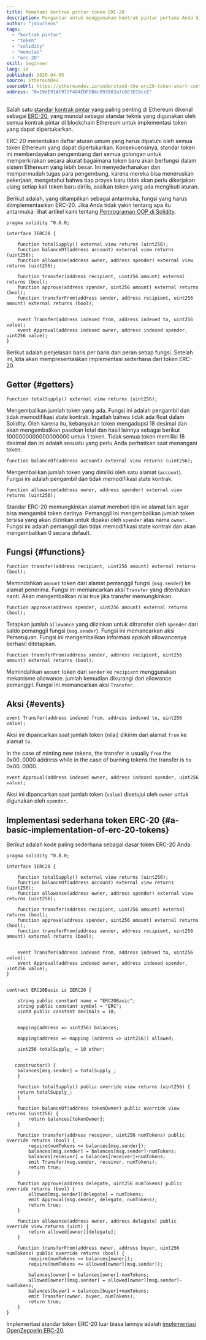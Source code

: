```yaml
---
title: Memahami kontrak pintar token ERC-20
description: Pengantar untuk menggunakan kontrak pintar pertama Anda di jaringan percobaan Ethereum
author: "jdourlens"
tags:
  - "kontrak pintar"
  - "token"
  - "solidity"
  - "memulai"
  - "erc-20"
skill: beginner
lang: id
published: 2020-04-05
source: EthereumDev
sourceUrl: https://ethereumdev.io/understand-the-erc20-token-smart-contract/
address: "0x19dE91Af973F404EDF5B4c093983a7c6E3EC8ccE"
---
```


Salah satu [standar kontrak pintar](/developers/docs/standards/) yang paling penting di Ethereum dikenal sebagai [ERC-20](/developers/docs/standards/tokens/erc-20/), yang muncul sebagai standar teknis yang digunakan oleh semua kontrak pintar di blockchain Ethereum untuk implementasi token yang dapat dipertukarkan.

ERC-20 menentukan daftar aturan umum yang harus dipatuhi oleh semua token Ethereum yang dapat dipertukarkan. Konsekuensinya, standar token ini memberdayakan pengembang dari semua golongan untuk memperkirakan secara akurat bagaimana token baru akan berfungsi dalam sistem Ethereum yang lebih besar. Ini menyederhanakan dan mempermudah tugas para pengembang, karena mereka bisa meneruskan pekerjaan, mengetahui bahwa tiap proyek baru tidak akan perlu dikerjakan ulang setiap kali token baru dirilis, asalkan token yang ada mengikuti aturan.

Berikut adalah, yang ditampilkan sebagai antarmuka, fungsi yang harus diimplementasikan ERC-20. Jika Anda tidak yakin tentang apa itu antarmuka: lihat artikel kami tentang [Pemrograman OOP di Solidity](https://ethereumdev.io/inheritance-in-solidity-contracts-are-classes/).

```solidity
pragma solidity ^0.6.0;

interface IERC20 {

    function totalSupply() external view returns (uint256);
    function balanceOf(address account) external view returns (uint256);
    function allowance(address owner, address spender) external view returns (uint256);

    function transfer(address recipient, uint256 amount) external returns (bool);
    function approve(address spender, uint256 amount) external returns (bool);
    function transferFrom(address sender, address recipient, uint256 amount) external returns (bool);


    event Transfer(address indexed from, address indexed to, uint256 value);
    event Approval(address indexed owner, address indexed spender, uint256 value);
}
```

Berikut adalah penjelasan baris per baris dari peran setiap fungsi. Setelah ini, kita akan mempresentasikan implementasi sederhana dari token ERC-20.

## Getter \{#getters}

```solidity
function totalSupply() external view returns (uint256);
```

Mengembalikan jumlah token yang ada. Fungsi ini adalah pengambil dan tidak memodifikasi state kontrak. Ingatlah bahwa tidak ada float dalam Solidity. Oleh karena itu, kebanyakan token mengadopsi 18 desimal dan akan mengembalikan pasokan total dan hasil lainnya sebagai berikut 1000000000000000000 untuk 1 token. Tidak semua token memiliki 18 desimal dan ini adalah sesuatu yang perlu Anda perhatikan saat menangani token.

```solidity
function balanceOf(address account) external view returns (uint256);
```

Mengembalikan jumlah token yang dimiliki oleh satu alamat (`account`). Fungsi ini adalah pengambil dan tidak memodifikasi state kontrak.

```solidity
function allowance(address owner, address spender) external view returns (uint256);
```

Standar ERC-20 memungkinkan alamat memberi izin ke alamat lain agar bisa mengambil token darinya. Pemanggil ini mengembalikan jumlah token tersisa yang akan dizinkan untuk dipakai oleh `spender` atas nama `owner`. Fungsi ini adalah pemanggil dan tidak memodifikasi state kontrak dan akan mengembalikan 0 secara default.

## Fungsi \{#functions}

```solidity
function transfer(address recipient, uint256 amount) external returns (bool);
```

Memindahkan `amount` token dari alamat pemanggil fungsi (`msg.sender`) ke alamat penerima. Fungsi ini memancarkan aksi `Transfer` yang ditentukan nanti. Akan mengembalikan nilai true jika transfer memungkinkan.

```solidity
function approve(address spender, uint256 amount) external returns (bool);
```

Tetapkan jumlah `allowance` yang diizinkan untuk ditransfer oleh `spender` dari saldo pemanggil fungsi (`msg.sender`). Fungsi ini memancarkan aksi Persetujuan. Fungsi ini mengembalikan informasi apakah allowancenya berhasil ditetapkan.

```solidity
function transferFrom(address sender, address recipient, uint256 amount) external returns (bool);
```

Memindahkan `amount` token dari `sender` ke `recipient` menggunakan mekanisme allowance. jumlah kemudian dikurangi dari allowance pemanggil. Fungsi ini memancarkan aksi `Transfer`.

## Aksi \{#events}

```solidity
event Transfer(address indexed from, address indexed to, uint256 value);
```

Aksi ini dipancarkan saat jumlah token (nilai) dikirim dari alamat `from` ke alamat `to`.

In the case of minting new tokens, the transfer is usually `from` the 0x00..0000 address while in the case of burning tokens the transfer is `to` 0x00..0000.

```solidity
event Approval(address indexed owner, address indexed spender, uint256 value);
```

Aksi ini dipancarkan saat jumlah token (`value`) disetujui oleh `owner` untuk digunakan oleh `spender`.

## Implementasi sederhana token ERC-20 \{#a-basic-implementation-of-erc-20-tokens}

Berikut adalah kode paling sederhana sebagai dasar token ERC-20 Anda:

```solidity
pragma solidity ^0.8.0;

interface IERC20 {

    function totalSupply() external view returns (uint256);
    function balanceOf(address account) external view returns (uint256);
    function allowance(address owner, address spender) external view returns (uint256);

    function transfer(address recipient, uint256 amount) external returns (bool);
    function approve(address spender, uint256 amount) external returns (bool);
    function transferFrom(address sender, address recipient, uint256 amount) external returns (bool);


    event Transfer(address indexed from, address indexed to, uint256 value);
    event Approval(address indexed owner, address indexed spender, uint256 value);
}


contract ERC20Basic is IERC20 {

    string public constant name = "ERC20Basic";
    string public constant symbol = "ERC";
    uint8 public constant decimals = 18;


    mapping(address => uint256) balances;

    mapping(address => mapping (address => uint256)) allowed;

    uint256 totalSupply_ = 10 ether;


   constructor() {
    balances[msg.sender] = totalSupply_;
    }

    function totalSupply() public override view returns (uint256) {
    return totalSupply_;
    }

    function balanceOf(address tokenOwner) public override view returns (uint256) {
        return balances[tokenOwner];
    }

    function transfer(address receiver, uint256 numTokens) public override returns (bool) {
        require(numTokens <= balances[msg.sender]);
        balances[msg.sender] = balances[msg.sender]-numTokens;
        balances[receiver] = balances[receiver]+numTokens;
        emit Transfer(msg.sender, receiver, numTokens);
        return true;
    }

    function approve(address delegate, uint256 numTokens) public override returns (bool) {
        allowed[msg.sender][delegate] = numTokens;
        emit Approval(msg.sender, delegate, numTokens);
        return true;
    }

    function allowance(address owner, address delegate) public override view returns (uint) {
        return allowed[owner][delegate];
    }

    function transferFrom(address owner, address buyer, uint256 numTokens) public override returns (bool) {
        require(numTokens <= balances[owner]);
        require(numTokens <= allowed[owner][msg.sender]);

        balances[owner] = balances[owner]-numTokens;
        allowed[owner][msg.sender] = allowed[owner][msg.sender]-numTokens;
        balances[buyer] = balances[buyer]+numTokens;
        emit Transfer(owner, buyer, numTokens);
        return true;
    }
}
```

Implementasi standar token ERC-20 luar biasa lainnya adalah [implementasi OpenZeppelin ERC-20](https://github.com/OpenZeppelin/openzeppelin-contracts/tree/master/contracts/token/ERC20).
